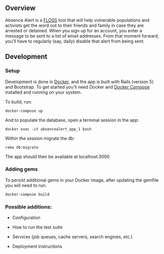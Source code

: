 ## Overview

Absence Alert is a [FLOSS][floss] tool that will help vulnerable populations and activists get the word out to their friends and family in case they are arrested or detained. When you sign up for an account, you enter a message to be sent to a list of email addresses. From that moment forward, you'll have to regularly (say, daily) disable that alert from being sent.

## Development

### Setup

Development is done in [Docker][docker], and the app is built with Rails (version 5) and Bootstrap. To get started you'll need Docker and [Docker Compose][docker-compose] installed and running on your system. 

To build, run:

```
docker-compose up
```

And to populate the database, open a terminal session in the app:

```
docker exec -it absencealert_app_1 bash
```

Within the session migrate the db:

```
rake db:migrate
```

The app should then be available at localhost:3000

### Adding gems

To persist additional gems in your Docker image, after updating the gemfile you will need to run:

 ```
 docker-compose build
 ```


### Possible additions:

* Configuration

* How to run the test suite

* Services (job queues, cache servers, search engines, etc.)

* Deployment instructions


[docker]:<https://www.docker.com/>
[docker-compose]:<https://docs.docker.com/compose/>
[floss]:<https://www.gnu.org/philosophy/floss-and-foss.en.html>
